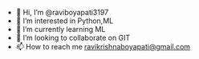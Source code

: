 - 👋 Hi, I’m @raviboyapati3197
- 👀 I’m interested in Python,ML
- 🌱 I’m currently learning ML
- 💞️ I’m looking to collaborate on GIT
- 📫 How to reach me ravikrishnaboyapati@gmail.com

<!---
raviboyapati3197/raviboyapati3197 is a ✨ special ✨ repository because its `README.md` (this file) appears on your GitHub profile.
You can click the Preview link to take a look at your changes.
--->
